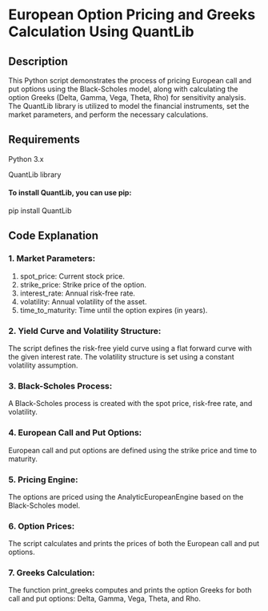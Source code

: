 # European Option Pricing and Greeks Calculation Using QuantLib

## Description

This Python script demonstrates the process of pricing European call and put options using the Black-Scholes model, 
along with calculating the option Greeks (Delta, Gamma, Vega, Theta, Rho) for sensitivity analysis. 
The QuantLib library is utilized to model the financial instruments, set the market parameters, and perform the necessary calculations.

## Requirements
Python 3.x

QuantLib library

#### To install QuantLib, you can use pip:
pip install QuantLib

## Code Explanation
### 1. Market Parameters:

1. spot_price: Current stock price.
2. strike_price: Strike price of the option.
3. interest_rate: Annual risk-free rate.
4. volatility: Annual volatility of the asset.
5. time_to_maturity: Time until the option expires (in years).

### 2. Yield Curve and Volatility Structure:

The script defines the risk-free yield curve using a flat forward curve with the given interest rate.
The volatility structure is set using a constant volatility assumption.

### 3. Black-Scholes Process:

A Black-Scholes process is created with the spot price, risk-free rate, and volatility.

### 4. European Call and Put Options:

European call and put options are defined using the strike price and time to maturity.

### 5. Pricing Engine:

The options are priced using the AnalyticEuropeanEngine based on the Black-Scholes model.
### 6. Option Prices:

The script calculates and prints the prices of both the European call and put options.
### 7. Greeks Calculation:

The function print_greeks computes and prints the option Greeks for both call and put options: Delta, Gamma, Vega, Theta, and Rho.
